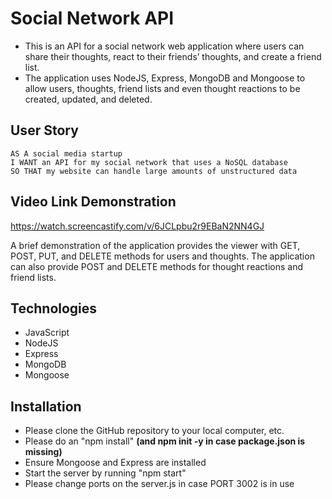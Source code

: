 # Social Network API

- This is an API for a social network web application where users can share their thoughts, react to their friends’ thoughts, and create a friend list. 
- The application uses NodeJS, Express, MongoDB and Mongoose to allow users, thoughts, friend lists and even thought reactions to be created, updated, and deleted.

## User Story

```
AS A social media startup
I WANT an API for my social network that uses a NoSQL database
SO THAT my website can handle large amounts of unstructured data
```

## Video Link Demonstration

https://watch.screencastify.com/v/6JCLpbu2r9EBaN2NN4GJ 

A brief demonstration of the application provides the viewer with GET, POST, PUT, and DELETE methods for users and thoughts.
The application can also provide POST and DELETE methods for thought reactions and friend lists.

## Technologies

- JavaScript
- NodeJS
- Express
- MongoDB
- Mongoose

## Installation

- Please clone the GitHub repository to your local computer, etc.
- Please do an "npm install" **(and npm init -y in case package.json is missing)**
- Ensure Mongoose and Express are installed
- Start the server by running "npm start"
- Please change ports on the server.js in case PORT 3002 is in use
